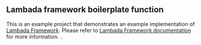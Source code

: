 ## Lambada framework boilerplate function

This is an example project that demonstrates an example implementation of [Lambada Framework](https://github.com/lambadaframework/lambadaframework). Please refer to [Lambada Framework documentation](https://github.com/lambadaframework/lambadaframework/blob/master/README.md) for more information.
.
